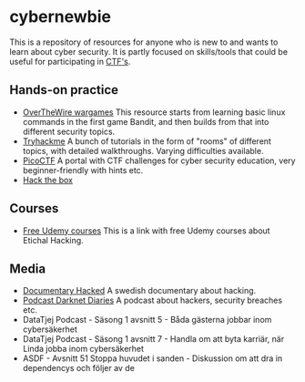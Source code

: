 # cybernewbie

This is a repository of resources for anyone who is new to and wants to learn about cyber security. It is partly focused on skills/tools that could be useful for participating in [CTF's](https://en.wikipedia.org/wiki/Capture_the_flag_(cybersecurity)).


## Hands-on practice
* [OverTheWire wargames](https://overthewire.org/wargames/) This resource starts from learning basic linux commands in the first game Bandit, and then builds from that into different security topics.
* [Tryhackme](https://tryhackme.com/) A bunch of tutorials in the form of "rooms" of different topics, with detailed walkthroughs. Varying difficulties available. 
* [PicoCTF](https://picoctf.org/) A portal with CTF challenges for cyber security education, very beginner-friendly with hints etc.
* [Hack the box](https://www.hackthebox.com/) 


## Courses
 * [Free Udemy courses](https://www.udemy.com/topic/ethical-hacking/free/) This is a link with free Udemy courses about Etichal Hacking.

## Media
* [Documentary Hacked](https://www.svtplay.se/hackad) A swedish documentary about hacking.
* [Podcast Darknet Diaries](https://darknetdiaries.com/) A podcast about hackers, security breaches etc. 
* DataTjej Podcast - Säsong 1 avsnitt 5 - Båda gästerna jobbar inom cybersäkerhet
* DataTjej Podcast - Säsong 1 avsnitt 7 - Handla om att byta karriär, när Linda jobba inom cybersäkerhet
* ASDF - Avsnitt 51 Stoppa huvudet i sanden - Diskussion om att dra in dependencys och följer av de


